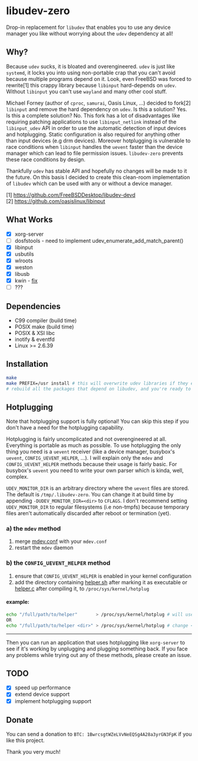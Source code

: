 # libudev-zero
Drop-in replacement for `libudev` that enables you to use any device manager
you like without worrying about the `udev` dependency at all!

## Why?
Because `udev` sucks, it is bloated and overengineered. `udev` is just like `systemd`, it locks you into using non-portable crap that you can't avoid because multiple programs depend on it. Look, even FreeBSD was forced to rewrite[1] this crappy library because `libinput` hard-depends on `udev`. Without `libinput` you can't use `wayland` and many other cool stuff.

Michael Forney (author of `cproc`, `samurai`, Oasis Linux, ...) decided to fork[2] `libinput` and remove the hard dependency on `udev`. Is this a solution? Yes.
Is this a complete solution? No. This fork has a lot of disadvantages like requiring patching applications to use `libinput_netlink` instead of the `libinput_udev` API in order to use the automatic detection of input devices and hotplugging. Static configuration is also required for anything other than input devices (e.g drm devices). Moreover hotplugging is vulnerable to race conditions when `libinput` handles the `uevent` faster than the device manager which can lead to file permission issues. `libudev-zero` prevents these race conditions by design.

Thankfully `udev` has stable API and hopefully no changes will be made to it the future. On this basis I decided to create this clean-room implementation of `libudev` which can be used with any or without a device manager.

[1] https://github.com/FreeBSDDesktop/libudev-devd  
[2] https://github.com/oasislinux/libinput

## What Works
* [x] xorg-server
* [ ] dosfstools - need to implement udev_enumerate_add_match_parent()
* [x] libinput
* [x] usbutils
* [x] wlroots
* [x] weston
* [x] libusb
* [x] kwin - [fix](https://github.com/dilyn-corner/KISS-kde/commit/0cc72748e46f859a0fced55b0c3fcc1dd9586a38)
* [ ] ???

## Dependencies
* C99 compiler (build time)
* POSIX make (build time)
* POSIX & XSI libc
* inotify & eventfd
* Linux >= 2.6.39

## Installation

```sh
make
make PREFIX=/usr install # this will overwrite udev libraries if they exist
# rebuild all the packages that depend on libudev, and you're ready to go.
```

## Hotplugging
Note that hotplugging support is fully optional! You can skip this step if you don't have a need for the hotplugging capability.

Hotplugging is fairly uncomplicated and not overengineered at all. Everything is portable as much as possible. To use hotplugging the only thing you need is a `uevent` receiver (like a device manager, busybox's `uevent`, `CONFIG_UEVENT_HELPER`, ...). I will explain only the `mdev` and `CONFIG_UEVENT_HELPER` methods because their usage is fairly basic. For busybox's `uevent` you need to write your own parser which is kinda, well, complex.

`UDEV_MONITOR_DIR` is an arbitrary directory where the `uevent` files are stored. The default is `/tmp/.libudev-zero`. You can change it at build time by appending `-DUDEV_MONITOR_DIR=<dir>` to `CFLAGS`. I don't recommend setting `UDEV_MONITOR_DIR` to regular filesystems (i.e non-tmpfs) because temporary files aren't automatically discarded after reboot or termination (yet).

### a) the `mdev` method
1. merge [mdev.conf](contrib/mdev.conf) with your `mdev.conf`
2. restart the `mdev` daemon

### b) the `CONFIG_UEVENT_HELPER` method
1. ensure that `CONFIG_UEVENT_HELPER` is enabled in your kernel configuration
2. add the directory containing [helper.sh](contrib/helper.sh) after marking it as executable or [helper.c](contrib/helper.c) after compiling it, to `/proc/sys/kernel/hotplug`

#### example:
```sh
echo "/full/path/to/helper"       > /proc/sys/kernel/hotplug # will use the default UDEV_MONITOR_DIR
OR
echo "/full/path/to/helper <dir>" > /proc/sys/kernel/hotplug # change <dir> to your UDEV_MONITOR_DIR
```

---
Then you can run an application that uses hotplugging like `xorg-server` to see if it's working by unplugging and plugging something back. If you face any problems while trying out any of these methods, please create an issue.

## TODO
* [x] speed up performance
* [x] extend device support
* [x] implement hotplugging support

## Donate
You can send a donation to `BTC: 1BwrcsgtWZeLVvNeEQSg4A28a3yrGN3FpK` if you like this project.

Thank you very much!
